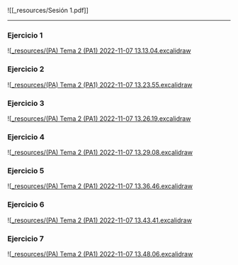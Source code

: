 ![[_resources/Sesión 1.pdf]]

---
### Ejercicio 1
![[_resources/(PA) Tema 2 (PA1) 2022-11-07 13.13.04.excalidraw](_resources/(PA)%20Tema%202%20(PA1)%202022-11-07%2013.13.04.excalidraw.md)

### Ejercicio 2
![[_resources/(PA) Tema 2 (PA1) 2022-11-07 13.23.55.excalidraw](_resources/(PA)%20Tema%202%20(PA1)%202022-11-07%2013.23.55.excalidraw.md)

### Ejercicio 3
![[_resources/(PA) Tema 2 (PA1) 2022-11-07 13.26.19.excalidraw](_resources/(PA)%20Tema%202%20(PA1)%202022-11-07%2013.26.19.excalidraw.md)

### Ejercicio 4
![[_resources/(PA) Tema 2 (PA1) 2022-11-07 13.29.08.excalidraw](_resources/(PA)%20Tema%202%20(PA1)%202022-11-07%2013.29.08.excalidraw.md)

### Ejercicio 5
![[_resources/(PA) Tema 2 (PA1) 2022-11-07 13.36.46.excalidraw](_resources/(PA)%20Tema%202%20(PA1)%202022-11-07%2013.36.46.excalidraw.md)

### Ejercicio 6
![[_resources/(PA) Tema 2 (PA1) 2022-11-07 13.43.41.excalidraw](_resources/(PA)%20Tema%202%20(PA1)%202022-11-07%2013.43.41.excalidraw.md)

### Ejercicio 7
![[_resources/(PA) Tema 2 (PA1) 2022-11-07 13.48.06.excalidraw](_resources/(PA)%20Tema%202%20(PA1)%202022-11-07%2013.48.06.excalidraw.md)
